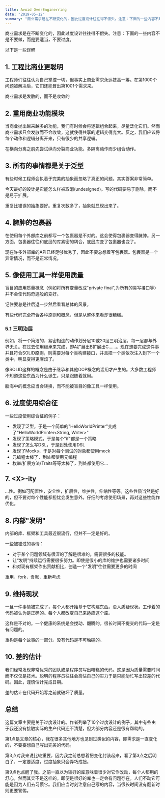 ```yaml
---
title: Avoid OverEnginerring
date: "2019-05-12"
summary: "商业需求是在不断变化的，因此过度设计往往得不偿失。注意：下面的一些内容不是不要做，而是要适当，不要过度"   
---
```

商业需求是在不断变化的，因此过度设计往往得不偿失。注意：下面的一些内容不是不要做，而是要适当，不要过度。  

以下是一些误解
## 1. 工程比商业更聪明
工程师们往往认为自己掌控一切，但事实上商业需求永远技高一筹。在第1000个问题被解决后，它们还能冒出第1001个需求来。  

商业需求是发散的，而不是收敛的  

## 2. 重用商业功能模块
当商业抛出越来越多的功能，我们有时候会将逻辑组合起来，尽量泛化它们。然而商业需求只会发散而不会收敛，这就使得共享的逻辑变得庞大。反之，我们应该将每个动作和逻辑分离开来，只有很少的共享逻辑。  

在横向分离之前先尝试纵向分裂商业功能。多隔离动作而少组合动作。  

## 3. 所有的事情都是关于泛型
有些时候工程师会执着于完美的抽象而忽略了真正的问题。其实答案非常简单。  

今天最好的设计是它能怎么样被取消(undesigned)。写的代码要易于删除，而不是易于扩展。  

重复比错误的抽象要好。重复次数多了，抽象就显现出来了。  

## 4. 臃肿的包裹器
在使用每个外部库之前都写一个包裹器是不对的。这会使得包裹器变得臃肿。另一方面，包裹器往往和底层的库紧密的耦合，底层库变了包裹器也变了。  

现在许多外部库的API已经足够优秀了，因此不要总想着写包裹器。包裹器是一个异常情况，而不是正常情况。  

## 5. 像使用工具一样使用质量
盲目的应用质量概念（例如将所有变量改成"private final",为所有的类写接口等）并不会使代码奇迹般的变好。  

记住要总是往后退一步然后看看总体的风景。  

有些代码完全符合各种原则和概念，但是从整体来看却很糟糕。  

### 5.1 三明治层
例如，将一个简洁的，紧密相连的动作划分层10或20层三明治层，每一层都与外界无关。在过去使用继承来完成，即A扩展出B扩展出C......。现在想要完成这件事并且符合SOLID原则，则需要对每个类构建接口，并且把一个类依次注入到下一个类中，明显变得更麻烦了。  

像SOLID这样的概念是由于继承和其他OOP概念的滥用才产生的。大多数工程师不知道这些东西为什么诞生，只是跟随着就用。  

脑海中的概念应当会转换，而不能被盲目的像工具一样使用。  

## 6. 过度使用综合征
一些过度使用综合征的例子：  
* 发现了泛型，于是一个简单的"HelloWorldPrinter"变成了"HelloWorldPrinter\<String, Writer\>"  
* 发现了策略模式，于是每个"if"都是一个策略  
* 发现了怎么写DSL，于是到处使用DSL  
* 发现了Mocks，于是对每个测试的对象都使用mock  
* 元编程太棒了，到处都使用元编程  
* 枚举/扩展方法/Traits等等太棒了，到处都使用它...  

## 7. \<X\>-ity
...性。例如可配置性，安全性，扩展性，维护性，伸缩性等等。这些性质当然是好的，但不要对每个性能都担忧会发生意外。仔细的考虑使用场景，再对这些性能作优化。  

## 8. 内部"发明"
内部的库、框架和工具最近很流行，但并不一定是好的。  

一些被错过的事情：  
* 对于某个问题领域有很深的了解是很难的，需要很多的技能。  
* 让“发明”持续运行需要很多努力。即使是很小的库的维护也需要诸多时间  
* 和对现有框架作出贡献相比，创造一个"发明"往往需要更多的时间  

重用，fork，贡献，重新考虑  

## 9. 维持现状
一旦一件事情被完成了，每个人都开始基于它构建东西。没人质疑现状。工作着的代码被认为是正确的。每个人都改变自己来适应这个库。  

这样是不对的。一个健康的系统是会搅动、翻腾的。很长时间不提交的代码一定是有问题的。  

重构是每个故事的一部分。没有代码是不可触碰的。  

## 10. 差的估计
我们经常发现非常优秀的团队或是程序员写出糟糕的代码。这是因为质量需要时间而不仅仅是技术。聪明的程序员往往会高估自己的实力于是只能匆忙写出较差的代码。因此，谨慎估计完成日期。  

差的估计在代码开始写之前就破坏了质量。  

## 总结
这篇文章主要是关于过度设计的。作者列举了10个过度设计的例子，其中有些由于我还没有接触实际的生产代码还不清楚，但大部分内容还是很有帮助的。  

第1点是文章的核心，我在很多其他地方也见到过类似的内容，即需求是一直变化的，不要妄想自己写出完美的代码。  

第3点对我来说比较重要，因为我之前总想着把变化封装起来，看了第3点之后明白了，一定要适度，过度抽象只会弄巧成拙。  

第9点也点醒了我。之前一直以为较好的库意味着很少对它作改动，每个人都用的舒心，然而其实不是这样的。即便是很好的库也一定会有问题存在，人们不动它可能是因为人们去习惯它。我们应当时刻注意自己写的内容，当很长时间没有翻新时则更要警惕。  
